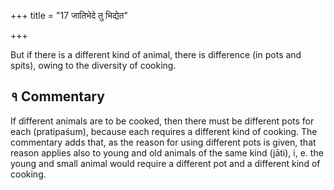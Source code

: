 +++
title = "17 जातिभेदे तु भिद्येत"

+++

But if there is a different kind of animal, there is difference (in pots and spits), owing to the diversity of cooking.

## १ Commentary

If different animals are to be cooked, then there must be different pots for each (pratipaśum), because each requires a different kind of cooking. The commentary adds that, as the reason for using different pots is given, that reason applies also to young and old animals of the same kind (jāti), i, e. the young and small animal would require a different pot and a different kind of cooking.

